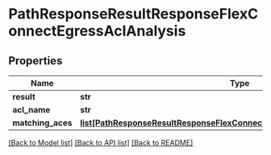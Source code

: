 # PathResponseResultResponseFlexConnectEgressAclAnalysis

## Properties
Name | Type | Description | Notes
------------ | ------------- | ------------- | -------------
**result** | **str** |  | [optional] 
**acl_name** | **str** |  | [optional] 
**matching_aces** | [**list[PathResponseResultResponseFlexConnectEgressAclAnalysisMatchingAces]**](PathResponseResultResponseFlexConnectEgressAclAnalysisMatchingAces.md) |  | [optional] 

[[Back to Model list]](../README.md#documentation-for-models) [[Back to API list]](../README.md#documentation-for-api-endpoints) [[Back to README]](../README.md)


